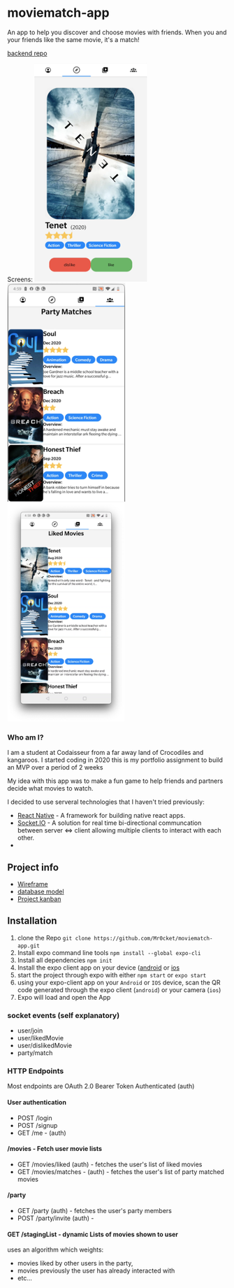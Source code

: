 # moviematch-app

An app to help you discover and choose movies with friends. When you and your friends like the same movie, it's a match!

[backend repo](https://github.com/Mr0cket/movieMatch-backend)

Screens:
<img src="DiscoverMovies.png" height="500" /> <img src="PartyMatches.png" height="500" /> <img src="LikedMovies.png" height="500" />

### Who am I?
I am a student at Codaisseur from a far away land of Crocodiles and kangaroos.
I started coding in 2020 this is my portfolio assignment to build an MVP over a period of 2 weeks

My idea with this app was to make a fun game to help friends and partners decide what movies to watch.


I decided to use serveral technologies that I haven't tried previously:
- [React Native](https://reactnative.dev/) - A framework for building native react apps.
- [Socket.IO](https://socket.io/) - A solution for real time bi-directional communcation between server <=> client allowing multiple clients to interact with each other.
- 


## Project info

- [Wireframe](https://wireframepro.mockflow.com/view/Mb154b8103fbc27f9c5278251fb67604f1610192783846)
- [database model](https://dbdiagram.io/d/5ffad93a80d742080a35aede)
- [Project kanban](https://github.com/users/Mr0cket/projects/2)

## Installation

1. clone the Repo
   `git clone https://github.com/Mr0cket/moviematch-app.git`
2. Install expo command line tools `npm install --global expo-cli`
3. Install all dependencies `npm init`
4. Install the expo client app on your device ([android](https://play.google.com/store/apps/details?id=host.exp.exponent) or [ios](https://itunes.com/apps/exponent)
5. start the project through expo with either `npm start` or `expo start`
6. using your expo-client app on your `Android` or `IOS` device, scan the QR code generated through the expo client (`android`) or your camera (`ios`)
7. Expo will load and open the App

### socket events (self explanatory)
- user/join
- user/likedMovie
- user/dislikedMovie
- party/match

### HTTP Endpoints
Most endpoints are OAuth 2.0 Bearer Token Authenticated (auth)

#### User authentication
- POST /login
- POST /signup
- GET /me - (auth)

#### /movies - Fetch user movie lists
- GET /movies/liked (auth) - fetches the user's list of liked movies
- GET /movies/matches - (auth) - fetches the user's list of party matched movies

#### /party
- GET /party (auth) - fetches the user's party members
- POST /party/invite (auth) - 
#### GET /stagingList - dynamic Lists of movies shown to user
uses an algorithm which weights:
- movies liked by other users in the party, 
- movies previously the user has already interacted with 
- etc...
